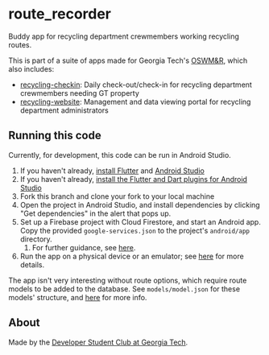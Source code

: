 # route_recorder

Buddy app for recycling department crewmembers working recycling routes.

This is part of a suite of apps made for Georgia Tech's [OSWM&R](http://www.recycle.gatech.edu/), which also includes:
* [recycling-checkin](https://github.com/dscgt/recycling_checkin): Daily check-out/check-in for recycling department crewmembers needing GT property
* [recycling-website](https://github.com/dscgt/recycling_website): Management and data viewing portal for recycling department administrators

## Running this code

Currently, for development, this code can be run in Android Studio.

1. If you haven't already, [install Flutter](https://flutter.dev/docs/get-started/install) and [Android Studio](https://developer.android.com/studio)
1. If you haven't already, [install the Flutter and Dart plugins for Android Studio](https://flutter.dev/docs/get-started/editor#install-the-flutter-and-dart-plugins)
1. Fork this branch and clone your fork to your local machine
1. Open the project in Android Studio, and install dependencies by clicking "Get dependencies" in the alert that pops up.
1. Set up a Firebase project with Cloud Firestore, and start an Android app. Copy the provided `google-services.json` to the project's `android/app` directory.
    1. For further guidance, see [here](https://firebase.google.com/docs/flutter/setup?platform=android).
1. Run the app on a physical device or an emulator; see [here](https://developer.android.com/training/basics/firstapp/running-app) for more details.

The app isn't very interesting without route options, which require route models to be added to the database. See `models/model.json` for these models' structure, and [here](https://github.com/dscgt/route_recorder/blob/master/models/README.md) for more info.

## About
Made by the [Developer Student Club at Georgia Tech](https://dscgt.club/). 
